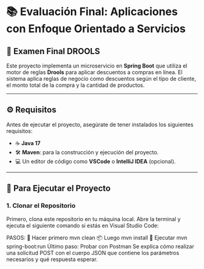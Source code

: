 # 📚 Evaluación Final: Aplicaciones con Enfoque Orientado a Servicios

## 📝 Examen Final DROOLS

Este proyecto implementa un microservicio en **Spring Boot** que utiliza el motor de reglas **Drools** para aplicar descuentos a compras en línea. El sistema aplica reglas de negocio como descuentos según el tipo de cliente, el monto total de la compra y la cantidad de productos.

---

## ⚙️ Requisitos

Antes de ejecutar el proyecto, asegúrate de tener instalados los siguientes requisitos:

- ☕ **Java 17**
- 🛠️ **Maven**: para la construcción y ejecución del proyecto.
- 💻 Un editor de código como **VSCode** o **IntelliJ IDEA** (opcional).

---

## 🚀 Para Ejecutar el Proyecto

### 1. Clonar el Repositorio

Primero, clona este repositorio en tu máquina local. Abre la terminal y ejecuta el siguiente comando si estás en Visual Studio Code:


PASOS:
🧹 Hacer primero mvn clean
📦 Luego mvn install
🚀 Ejecutar mvn spring-boot:run
Último paso: Probar con Postman
Se explica cómo realizar una solicitud POST con el cuerpo JSON que contiene los parámetros necesarios y qué respuesta esperar.
